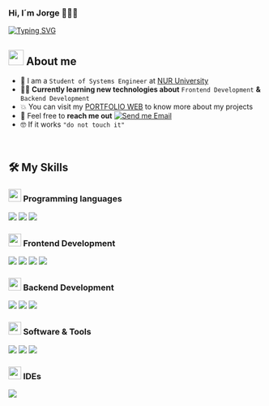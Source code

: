 ### Hi, I´m Jorge 👋🧑‍💻

[![Typing SVG](https://readme-typing-svg.herokuapp.com?font=Open+Sans&weight=800&pause=1000&random=false&width=435&lines=Welcome+to+my+github+profile!;Frontend+and+Backend+developer;I'm+still+a+student)](https://git.io/typing-svg)

<!--About Me-->

## <picture><img src = "https://github.com/7oSkaaa/7oSkaaa/blob/main/Images/about_me.gif?raw=true" width = 30px></picture> About me

- :school: I am a `Student of Systems Engineer` at [NUR University](https://www.nur.edu/)
- :technologist: **Currently learning new technologies about** `Frontend Development` **&** `Backend Development`
- :boom: You can visit my [PORTFOLIO WEB](https://portfolio-jorgeporizrojas.netlify.app/) to know more about my projects
- :email: Feel free to **reach me out** [![Send me Email](https://img.shields.io/static/v1?label=jporizrojas@gmail.com&amp;message=email&amp;color=EA4335&amp;style=flat-square)](mailto:jporizrojas@gmail.com)
- :nerd_face: If it works `"do not touch it"`

<br>

<!-- find the icons used in this READMI here -> https://github.com/tandpfun/skill-icons -->
## 🛠️ My Skills

### <picture> <img src = "https://github.com/7oSkaaa/7oSkaaa/blob/main/Images/Programming_Languages.gif?raw=true" width = 25px>  </picture> Programming languages

<code><img src="https://skillicons.dev/icons?i=javascript" /></code>
<code><img src="https://skillicons.dev/icons?i=typescript" /></code>
<code><img src="https://skillicons.dev/icons?i=python" /></code>

### <picture> <img src = "https://github.com/7oSkaaa/7oSkaaa/blob/main/Images/Front_End.gif?raw=true" width = 25px>  </picture> Frontend Development

<code><img src="https://skillicons.dev/icons?i=html" /></code>
<code><img src="https://skillicons.dev/icons?i=css" /></code>
<code><img src="https://skillicons.dev/icons?i=react" /></code>
<code><img src="https://skillicons.dev/icons?i=astro" /></code>

### <picture> <img src = "https://media0.giphy.com/media/v1.Y2lkPTc5MGI3NjExcjE5Y2RvMXd6OW1sbzZrbzB5bXpqcGhjaTU5d282Z2liZDE4ejJkbyZlcD12MV9pbnRlcm5hbF9naWZfYnlfaWQmY3Q9Zw/KGhpQ5NMoWKQurlHwI/giphy.gif?raw=true" width = 25px>  </picture> Backend Development

<code><img src="https://skillicons.dev/icons?i=nodejs" /></code>
<code><img src="https://skillicons.dev/icons?i=express" /></code>
<code><img src="https://skillicons.dev/icons?i=npm" /></code>

### <picture> <img src = "https://github.com/7oSkaaa/7oSkaaa/blob/main/Images/Software_Tools.gif?raw=true" width = 25px>  </picture> Software & Tools

<code><img src="https://skillicons.dev/icons?i=bootstrap" /></code>
<code><img src="https://skillicons.dev/icons?i=tailwind" /></code>
<code><img src="https://skillicons.dev/icons?i=mysql" /></code>

### <picture> <img src = "https://github.com/7oSkaaa/7oSkaaa/blob/main/Images/IDEs.gif?raw=true" width = 25px>  </picture> IDEs

<code><img src="https://skillicons.dev/icons?i=vscode" /></code>

<!-- 
### <picture> <img src = "https://github.com/7oSkaaa/7oSkaaa/blob/main/Images/OS.gif?raw=true" width = 20px>  </picture> Operating Systems

![Windows](https://img.shields.io/badge/Windows-0078D6?style=flat-square&logo=Windows&logoColor=white)
-->

<br>

<!--
**JorgePorizR/JorgePorizR** is a ✨ _special_ ✨ repository because its `README.md` (this file) appears on your GitHub profile.

Here are some ideas to get you started:

- 🔭 I’m currently working on ...
- 🌱 I’m currently learning ...
- 👯 I’m looking to collaborate on ...
- 🤔 I’m looking for help with ...
- 💬 Ask me about ...
- 📫 How to reach me: ...
- 😄 Pronouns: ...
- ⚡ Fun fact: ...
-->
